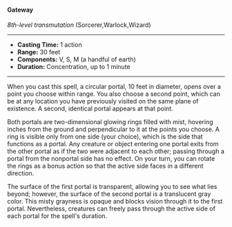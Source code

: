 #### Gateway
*8th-level transmutation* (Sorcerer,Warlock,Wizard)
___
- **Casting Time:** 1 action
- **Range:** 30 feet
- **Components:** V, S, M (a handful of earth)
- **Duration:** Concentration, up to 1 minute
---
When you cast this spell, a circular portal, 10 feet in
diameter, opens over a point you choose within
range. You also choose a second point, which can be
at any location you have previously visited on the
same plane of existence. A second, identical portal
appears at that point.

Both portals are two-dimensional glowing rings
filled with mist, hovering inches from the ground
and perpendicular to it at the points you choose. A
ring is visible only from one side (your choice),
which is the side that functions as a portal.
Any creature or object entering one portal exits
from the other portal as if the two were adjacent to
each other; passing through a portal from the
nonportal side has no effect. On your turn, you can
rotate the rings as a bonus action so that the active
side faces in a different direction.

The surface of the first portal is transparent,
allowing you to see what lies beyond; however, the
surface of the second portal is a translucent gray
color. This misty grayness is opaque and blocks
vision through it to the first portal. Nevertheless,
creatures can freely pass through the active side of
each portal for the spell's duration.
